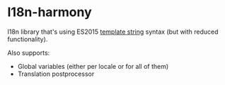 # I18n-harmony

I18n library that's using ES2015 [template string](https://developer.mozilla.org/en/docs/Web/JavaScript/Reference/template_strings) syntax (but with reduced functionality).

Also supports:
* Global variables (either per locale or for all of them)
* Translation postprocessor
